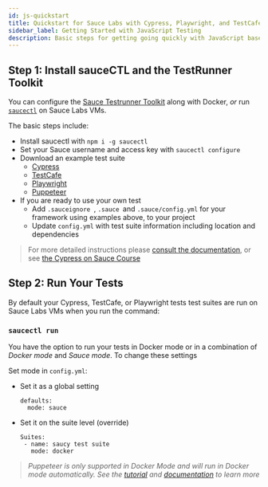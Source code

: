 ```yaml
---
id: js-quickstart
title: Quickstart for Sauce Labs with Cypress, Playwright, and TestCafe
sidebar_label: Getting Started with JavaScript Testing
description: Basic steps for getting going quickly with JavaScript based frameworks using TestRunner Toolkit and SauceCTL
---
```


## Step 1: Install sauceCTL and the TestRunner Toolkit

You can configure the [Sauce Testrunner Toolkit](https://docs.saucelabs.com/testrunner-toolkit) along with Docker, _or_ run [`saucectl`](https://docs.saucelabs.com/testrunner-toolkit/saucectl) on Sauce Labs VMs.

The basic steps include:

*   Install saucectl with `npm i -g saucectl`
*   Set your Sauce username and access key with `saucectl configure`
*   Download an example test suite
    *   [Cypress](https://github.com/saucelabs/saucectl-cypress-example)
    *   [TestCafe](https://github.com/saucelabs/saucectl-testcafe-example)
    *   [Playwright](https://github.com/saucelabs/saucectl-playwright-example)
    *   [Puppeteer](https://github.com/saucelabs/saucectl-puppeteer-example)
*   If you are ready to use your own test
    *   Add `.sauceignore `, `.sauce `and `.sauce/config.yml` for your framework using examples above, to your project
    *   Update `config.yml` with test suite information including location and dependencies

 > For more detailed instructions please [consult the documentation](https://docs.saucelabs.com/testrunner-toolkit/installation), or see [the Cypress on Sauce Course](https://training.staging.saucelabs.net/saucectl/)


## Step 2: Run Your Tests

By default your Cypress, TestCafe, or Playwright tests test suites are run on Sauce Labs VMs when you run the command:

### `saucectl run`


You have the option to run your tests in Docker mode or in a combination of _Docker mode_ and _Sauce mode_. To change these settings

Set mode in `config.yml`:



*   Set it as a global setting

    ```
    defaults:
      mode: sauce
    ```


*   Set it on the suite level (override)

    ```
    Suites:
     - name: saucy test suite
       mode: docker

    ```


> _Puppeteer is only supported in Docker Mode and will run in Docker mode automatically. See the [tutorial](https://training.staging.saucelabs.net/saucectl/) and [documentation](https://docs.saucelabs.com/testrunner-toolkit/running-tests) to learn more_
